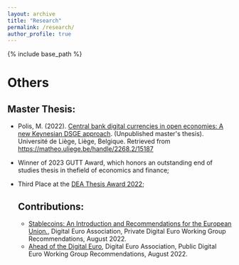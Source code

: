 ```yaml
---
layout: archive
title: "Research"
permalink: /research/
author_profile: true
---
```


{% include base_path %}


   # Others

   ## Master Thesis:
- Polis, M. (2022). [Central bank digital currencies in open economies: A new Keynesian DSGE approach](https://matheo.uliege.be/bitstream/2268.2/15187/4/Central_Bank_Digital_Currencies_in_Open_Economies__A_NK_DSGE_approach.pdf). (Unpublished master's thesis). Université de Liège, Liège, Belgique. Retrieved from https://matheo.uliege.be/handle/2268.2/15187
* Winner of 2023 GUTT Award, which  honors an outstanding end of studies thesis in thefield of economics and finance;
* Third Place at the [DEA Thesis Award 2022](https://blog.digital-euro-association.de/dea-thesis-awards-2023-recap);
  
   ## Contributions:
  - [Stablecoins: An Introduction and Recommendations for the European Union.](https://7869715.fs1.hubspotusercontent-na1.net/hubfs/7869715/Private%20Working%20Group%20paper.pdf), Digital Euro Association, Private Digital Euro Working Group Recommendations, August 2022. 
  -  [Ahead of the Digital Euro](https://7869715.fs1.hubspotusercontent-na1.net/hubfs/7869715/New%20-%20Public%20DEA%20Working%20Group%20Paper.pdf), Digital Euro Association, Public Digital Euro Working Group Recommendations, August 2022. 
   
  


